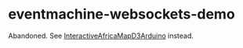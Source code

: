 eventmachine-websockets-demo
============================

Abandoned. See [InteractiveAfricaMapD3Arduino](https://github.com/weidenfreak/InteractiveAfricaMapD3Arduino) instead.

